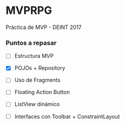 # MVPRPG

Práctica de MVP - DEINT 2017

### Puntos a repasar

- [ ] Estructura MVP
- [x] POJOs + Repository
- [ ] Uso de Fragments
- [ ] Floating Action Button
- [ ] ListView dinámico
- [ ] Interfaces con Toolbar + ConstraintLayout


